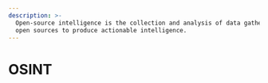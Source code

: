 ```yaml
---
description: >-
  Open-source intelligence is the collection and analysis of data gathered from
  open sources to produce actionable intelligence.
---
```


# OSINT

